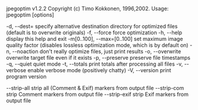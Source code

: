jpegoptim v1.2.2  Copyright (c) Timo Kokkonen, 1996,2002.
Usage: jpegoptim [options] <filenames>

  -d<path>, --dest=<path>
                  specify alternative destination directory for
                  optimized files (default is to overwrite originals)
  -f, --force     force optimization
  -h, --help      display this help and exit
  -m[0..100], --max=[0..100]
                  set maximum image quality factor (disables lossless
                  optimization mode, which is by default on)
  -n, --noaction  don't really optimize files, just print results
  -o, --overwrite overwrite target file even if it exists
  -p, --preserve  preserve file timestamps
  -q, --quiet     quiet mode
  -t, --totals    print totals after processing all files
  -v, --verbose   enable verbose mode (positively chatty)
  -V, --version   print program version

  --strip-all     strip all (Comment & Exif) markers from output file
  --strip-com     strip Comment markers from output file
  --strip-exif    strip Exif markers from output file